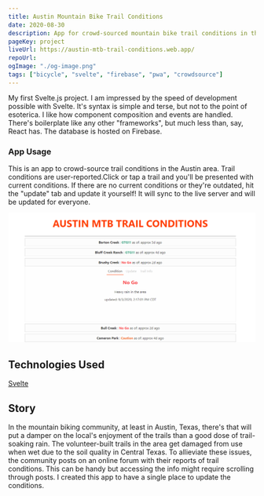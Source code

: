 ```yaml
---
title: Austin Mountain Bike Trail Conditions
date: 2020-08-30
description: App for crowd-sourced mountain bike trail conditions in the Austin area.
pageKey: project
liveUrl: https://austin-mtb-trail-conditions.web.app/
repoUrl: 
ogImage: "./og-image.png"
tags: ["bicycle", "svelte", "firebase", "pwa", "crowdsource"]
---
```


My first Svelte.js project. I am impressed by the speed of development possible with Svelte. It's syntax is simple and terse, but not to the point of esoterica. I like how component composition and events are handled. There's boilerplate like any other "frameworks", but much less than, say, React has. The database is hosted on Firebase.

### App Usage

This is an app to crowd-source trail conditions in the Austin area. Trail conditions are user-reported.Click or tap a trail and you'll be presented with current conditions. If there are no current conditions or they're outdated, hit the "update" tab and update it yourself! It will sync to the live server and will be updated for everyone.

![Screenshot](./og-image.png)

## Technologies Used

[Svelte](https://svelte.dev/)

## Story

In the mountain biking community, at least in Austin, Texas, there's that will put a damper on the local's enjoyment of the trails than a good dose of trail-soaking rain. The volunteer-built trails in the area get damaged from use when wet due to the soil quality in Central Texas. To allieviate these issues, the community posts on an online forum with their reports of trail conditions. This can be handy but accessing the info might require scrolling through posts. I created this app to have a single place to update the conditions.
